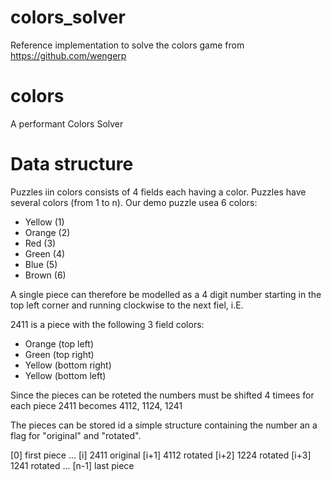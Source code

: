 # colors_solver
Reference implementation to solve the colors game from https://github.com/wengerp

# colors
A performant Colors Solver

# Data structure
Puzzles iin colors consists of 4 fields each having a color. Puzzles have several colors (from 1 to n). Our demo puzzle usea 6 colors:
- Yellow (1)
- Orange (2)
- Red (3)
- Green (4)
- Blue (5)
- Brown (6)

A single piece can therefore be modelled as a 4 digit number starting in the top left corner and running clockwise to the next fiel, i.E.

2411 is a piece with the following 3 field colors: 
- Orange (top left)
- Green (top right)
- Yellow (bottom right)
- Yellow (bottom left)

Since the pieces can be roteted the numbers must be shifted 4 timees for each piece
2411 becomes 4112, 1124, 1241 

The pieces can be stored id a simple structure containing the number an a flag for "original" and "rotated".

[0] first piece
...
[i] 2411 original
[i+1] 4112 rotated
[i+2] 1224 rotated
[i+3] 1241 rotated
...
[n-1] last piece
